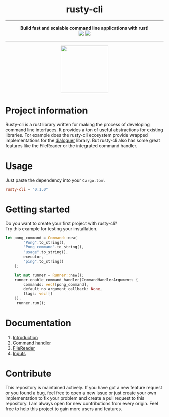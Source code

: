 <div align="center">
    <h1>rusty-cli</h1>
<hr>
<strong>Build fast and scalable command line applications with rust!</strong>
    <br>
<img src="https://img.shields.io/github/license/mathisburger/rusty-cli?style=for-the-badge" />
<img src="https://img.shields.io/github/last-commit/mathisburger/terminalToDo?style=for-the-badge" />
</div>
<hr>
<div align="center">
    <img src="https://upload.wikimedia.org/wikipedia/commons/thumb/d/d5/Rust_programming_language_black_logo.svg/2048px-Rust_programming_language_black_logo.svg.png" height="150" />
</div>

# Project information

Rusty-cli is a rust library written for making the process of developing command line interfaces. It provides a ton of 
useful abstractions for existing libraries. For example does the rusty-cli ecosystem provide wrapped implementations for
the <a href="https://docs.rs/dialoguer/0.10.1/dialoguer/">dialoguer</a> library. But rusty-cli also has some great features
like the FileReader or the integrated command handler.

# Usage 

Just paste the dependency into your `Cargo.toml`
```toml
rusty-cli = "0.1.0"
```

# Getting started

Do you want to create your first project with rusty-cli?<br>
Try this example for testing your installation.
```rust
let pong_command = Command::new(
        "Pong".to_string(),
        "Pong command".to_string(),
        "usage".to_string(),
        executor,
        "ping".to_string()
    );

    let mut runner = Runner::new();
    runner.enable_command_handler(CommandHandlerArguments {
        commands: vec![pong_command],
        default_no_argument_callback: None,
        flags: vec![]
    });
     runner.run();
```

# Documentation 
1. <a href="docs/Introduction/README.md">Introduction</a>
2. <a href="docs/CommandHandler/README.md">Command handler</a>
3. <a href="docs/FileReader/README.md">FileReader</a>
4. <a href="docs/Inputs/README.md">Inputs</a>

# Contribute 

This repository is maintained actively. If you have got a new feature request or you found a bug, feel free
to open a new issue or just create your own implementation to fix your problem and create a pull request to this
repository. I am always open for new contributions from every origin. Feel free to help this project to gain more
users and features.